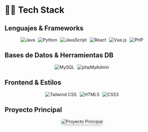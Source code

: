 # 👨‍💻 Tech Stack

## Lenguajes & Frameworks
<div align="center" style="display: flex; flex-wrap: wrap; gap: 10px; justify-content: center;">
  <img src="https://img.shields.io/badge/Java-ED8B00?style=for-the-badge&logo=java&logoColor=white" alt="Java"/>
  <img src="https://img.shields.io/badge/Python-3776AB?style=for-the-badge&logo=python&logoColor=white" alt="Python"/>
  <img src="https://img.shields.io/badge/JavaScript-F7DF1E?style=for-the-badge&logo=javascript&logoColor=black" alt="JavaScript"/>
  <img src="https://img.shields.io/badge/React-20232A?style=for-the-badge&logo=react&logoColor=61DAFB" alt="React"/>
  <img src="https://img.shields.io/badge/Vue.js-4FC08D?style=for-the-badge&logo=vue.js&logoColor=white" alt="Vue.js"/>
  <img src="https://img.shields.io/badge/PHP-777BB4?style=for-the-badge&logo=php&logoColor=white" alt="PHP"/>
</div>

## Bases de Datos & Herramientas DB
<div align="center" style="display: flex; flex-wrap: wrap; gap: 10px; justify-content: center;">
  <img src="https://img.shields.io/badge/MySQL-005C84?style=for-the-badge&logo=mysql&logoColor=white" alt="MySQL"/>
  <img src="https://img.shields.io/badge/phpMyAdmin-6C78AF?style=for-the-badge&logo=phpmyadmin&logoColor=white" alt="phpMyAdmin"/>
</div>

## Frontend & Estilos
<div align="center" style="display: flex; flex-wrap: wrap; gap: 10px; justify-content: center;">
  <img src="https://img.shields.io/badge/Tailwind_CSS-38B2AC?style=for-the-badge&logo=tailwind-css&logoColor=white" alt="Tailwind CSS"/>
  <img src="https://img.shields.io/badge/HTML5-E34F26?style=for-the-badge&logo=html5&logoColor=white" alt="HTML5"/>
  <img src="https://img.shields.io/badge/CSS3-1572B6?style=for-the-badge&logo=css3&logoColor=white" alt="CSS3"/>
</div>

## Proyecto Principal
<div align="center">
  <img src="https://github.com/user-attachments/assets/848f7317-79a3-4d13-857a-6a1cb632513a" alt="Proyecto Principal" style="max-width: 100%; border-radius: 12px; box-shadow: 0px 4px 10px rgba(0,0,0,0.2);" />
</div>
